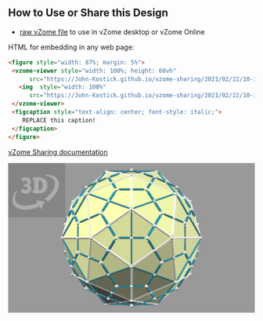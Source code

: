 
## How to Use or Share this Design

 - [raw vZome file](<https://raw.githubusercontent.com/John-Kostick/vzome-sharing/main/2021/02/22/10-10-40-Pentakis-dodecahedron-2/Pentakis-dodecahedron-2.vZome>) to use in vZome desktop or vZome Online
 
 HTML for embedding in any web page:
 ```html
<figure style="width: 87%; margin: 5%">
  <vzome-viewer style="width: 100%; height: 60vh"
       src="https://John-Kostick.github.io/vzome-sharing/2021/02/22/10-10-40-Pentakis-dodecahedron-2/Pentakis-dodecahedron-2.vZome" >
    <img  style="width: 100%"
       src="https://John-Kostick.github.io/vzome-sharing/2021/02/22/10-10-40-Pentakis-dodecahedron-2/Pentakis-dodecahedron-2.png" >
  </vzome-viewer>
  <figcaption style="text-align: center; font-style: italic;">
     REPLACE this caption!
  </figcaption>
</figure>
 ```

[vZome Sharing documentation](https://vzome.github.io/vzome/sharing.html#how-it-works)

![Image](<Pentakis-dodecahedron-2.png>)

